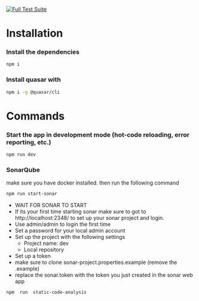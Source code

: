 [![Full Test Suite](https://github.com/zen-home/zen-ui/actions/workflows/pull-ci.yml/badge.svg)](https://github.com/zen-home/zen-ui/actions/workflows/pull-ci.yml)

# Installation
###  Install the dependencies
```bash
npm i
```

### Install quasar with
```bash
npm i -g @quasar/cli
```

# Commands
###  Start the app in development mode (hot-code reloading, error reporting, etc.)
```bash
npm run dev
```

###  SonarQube

make sure you have docker installed. then run the following command

```bash
npm run start-sonar
```
* WAIT FOR SONAR TO START
* If its your first time starting sonar make sure to got to http://localhost:2348/ to set up your sonar project and login.
* Use admin/admin to login the first time
* Set a password for your local admin account
* Set up the project with the following settings
  * Project name:  dev
  * Local repository
* Set up a token
* make sure to clone sonar-project.properties.example (remove the .example)
* replace the sonar.token with the token you just created in the sonar web app
```bash
npm  run  static-code-analysis
```

